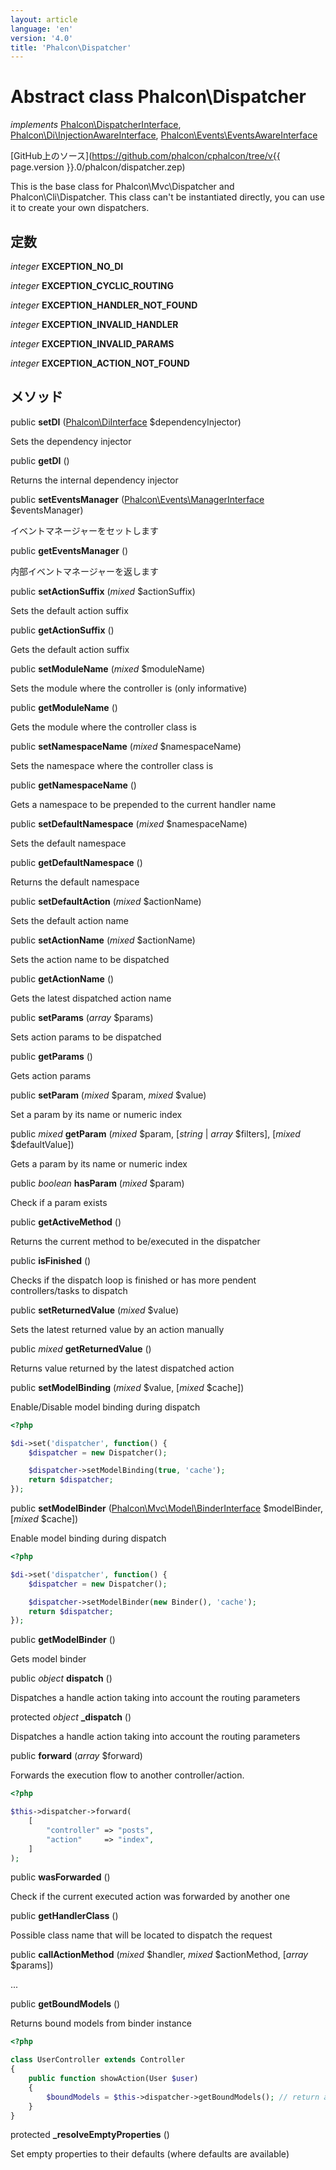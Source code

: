 ```yaml
---
layout: article
language: 'en'
version: '4.0'
title: 'Phalcon\Dispatcher'
---
```

# Abstract class **Phalcon\Dispatcher**

*implements* [Phalcon\DispatcherInterface](Phalcon_DispatcherInterface), [Phalcon\Di\InjectionAwareInterface](Phalcon_Di_InjectionAwareInterface), [Phalcon\Events\EventsAwareInterface](Phalcon_Events_EventsAwareInterface)

[GitHub上のソース](https://github.com/phalcon/cphalcon/tree/v{{ page.version }}.0/phalcon/dispatcher.zep)

This is the base class for Phalcon\Mvc\Dispatcher and Phalcon\Cli\Dispatcher. This class can't be instantiated directly, you can use it to create your own dispatchers.

## 定数

*integer* **EXCEPTION_NO_DI**

*integer* **EXCEPTION_CYCLIC_ROUTING**

*integer* **EXCEPTION_HANDLER_NOT_FOUND**

*integer* **EXCEPTION_INVALID_HANDLER**

*integer* **EXCEPTION_INVALID_PARAMS**

*integer* **EXCEPTION_ACTION_NOT_FOUND**

## メソッド

public **setDI** ([Phalcon\DiInterface](Phalcon_DiInterface) $dependencyInjector)

Sets the dependency injector

public **getDI** ()

Returns the internal dependency injector

public **setEventsManager** ([Phalcon\Events\ManagerInterface](Phalcon_Events_ManagerInterface) $eventsManager)

イベントマネージャーをセットします

public **getEventsManager** ()

内部イベントマネージャーを返します

public **setActionSuffix** (*mixed* $actionSuffix)

Sets the default action suffix

public **getActionSuffix** ()

Gets the default action suffix

public **setModuleName** (*mixed* $moduleName)

Sets the module where the controller is (only informative)

public **getModuleName** ()

Gets the module where the controller class is

public **setNamespaceName** (*mixed* $namespaceName)

Sets the namespace where the controller class is

public **getNamespaceName** ()

Gets a namespace to be prepended to the current handler name

public **setDefaultNamespace** (*mixed* $namespaceName)

Sets the default namespace

public **getDefaultNamespace** ()

Returns the default namespace

public **setDefaultAction** (*mixed* $actionName)

Sets the default action name

public **setActionName** (*mixed* $actionName)

Sets the action name to be dispatched

public **getActionName** ()

Gets the latest dispatched action name

public **setParams** (*array* $params)

Sets action params to be dispatched

public **getParams** ()

Gets action params

public **setParam** (*mixed* $param, *mixed* $value)

Set a param by its name or numeric index

public *mixed* **getParam** (*mixed* $param, [*string* | *array* $filters], [*mixed* $defaultValue])

Gets a param by its name or numeric index

public *boolean* **hasParam** (*mixed* $param)

Check if a param exists

public **getActiveMethod** ()

Returns the current method to be/executed in the dispatcher

public **isFinished** ()

Checks if the dispatch loop is finished or has more pendent controllers/tasks to dispatch

public **setReturnedValue** (*mixed* $value)

Sets the latest returned value by an action manually

public *mixed* **getReturnedValue** ()

Returns value returned by the latest dispatched action

public **setModelBinding** (*mixed* $value, [*mixed* $cache])

Enable/Disable model binding during dispatch

```php
<?php

$di->set('dispatcher', function() {
    $dispatcher = new Dispatcher();

    $dispatcher->setModelBinding(true, 'cache');
    return $dispatcher;
});

```

public **setModelBinder** ([Phalcon\Mvc\Model\BinderInterface](Phalcon_Mvc_Model_BinderInterface) $modelBinder, [*mixed* $cache])

Enable model binding during dispatch

```php
<?php

$di->set('dispatcher', function() {
    $dispatcher = new Dispatcher();

    $dispatcher->setModelBinder(new Binder(), 'cache');
    return $dispatcher;
});

```

public **getModelBinder** ()

Gets model binder

public *object* **dispatch** ()

Dispatches a handle action taking into account the routing parameters

protected *object* **_dispatch** ()

Dispatches a handle action taking into account the routing parameters

public **forward** (*array* $forward)

Forwards the execution flow to another controller/action.

```php
<?php

$this->dispatcher->forward(
    [
        "controller" => "posts",
        "action"     => "index",
    ]
);

```

public **wasForwarded** ()

Check if the current executed action was forwarded by another one

public **getHandlerClass** ()

Possible class name that will be located to dispatch the request

public **callActionMethod** (*mixed* $handler, *mixed* $actionMethod, [*array* $params])

...

public **getBoundModels** ()

Returns bound models from binder instance

```php
<?php

class UserController extends Controller
{
    public function showAction(User $user)
    {
        $boundModels = $this->dispatcher->getBoundModels(); // return array with $user
    }
}

```

protected **_resolveEmptyProperties** ()

Set empty properties to their defaults (where defaults are available)